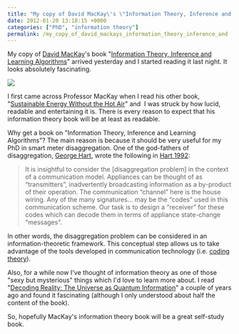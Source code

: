 ```yaml
---
title: "My copy of David MacKay\'s \"Information Theory, Inference and Learning Algorithms\" arrived"
date: 2012-01-20 13:18:15 +0000
categories: ["PhD", "information theory"]
permalink: /my_copy_of_david_mackays_information_theory_inference_and
---
```

My copy of [David MacKay](http://www.inference.phy.cam.ac.uk/mackay/)'s
book "[Information Theory, Inference and Learning
Algorithms](http://www.inference.phy.cam.ac.uk/mackay/itila/)" arrived
yesterday and I started reading it last night. It looks absolutely
fascinating.

[![](http://www.inference.phy.cam.ac.uk/mackay/itila/images/Sept2003Cover25.gif)](http://www.inference.phy.cam.ac.uk/mackay/itila/)

I first came across Professor MacKay when I read his other book,
"[Sustainable Energy Without the Hot
Air](http://www.withouthotair.com/)" and  I was struck by how lucid,
readable and entertaining it is. There is every reason to expect that
his information theory book will be at least as readable.

Why get a book on "Information Theory, Inference and Learning
Algorithms"? The main reason is because it should be very useful for my
PhD in smart meter disaggregation. One of the god-fathers of
disaggregation, [George Hart](http://www.georgehart.com/), wrote the
following in [Hart
1992](http://ieeexplore.ieee.org/xpls/abs_all.jsp?arnumber=192069):

> It is insightful to consider the \[disaggregation problem\] in the
> context of a communication model. Appliances can be thought of as
> “transmitters”, inadvertently broadcasting information as a by-product
> of their operation. The communication “channel” here is the house
> wiring. Any of the many signatures... may be the “codes” used in this
> communication scheme. Our task is to design a “receiver” for these
> codes which can decode them in terms of appliance state-change
> “messages”.

In other words, the disaggregation problem can be considered in an
information-theoretic framework. This conceptual step allows us to take
advantage of the tools developed in communication technology (i.e.
[coding theory](http://en.wikipedia.org/wiki/Coding_theory)).

Also, for a while now I've thought of information theory as one of those
"sexy but mysterious" things which I'd love to learn more about. I read
"[Decoding Reality: The Universe as Quantum
Information](http://www.amazon.co.uk/Decoding-Reality-Universe-Quantum-Information/dp/0199237697/ref=pd_sim_sbs_b_2)"
a couple of years ago and found it fascinating (although I only
understood about half the content of the book).

So, hopefully MacKay's information theory book will be a great
self-study book.<!--break-->

